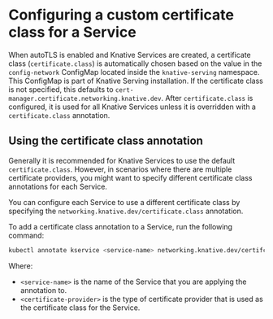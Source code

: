 # Configuring a custom certificate class for a Service

<!-- TODO: Update this page when new 'certificate-class' annotation is available -->

When autoTLS is enabled and Knative Services are created, a certificate class (`certificate.class`) is automatically chosen based on the value in the `config-network` ConfigMap located inside the `knative-serving` namespace. This ConfigMap is part of Knative Serving installation. If the certificate class is not specified, this defaults to `cert-manager.certificate.networking.knative.dev`. After `certificate.class` is configured, it is used for all Knative Services unless it is overridden with a `certificate.class` annotation.

## Using the certificate class annotation

Generally it is recommended for Knative Services to use the default `certificate.class`. However, in scenarios where there are multiple certificate providers, you might want to specify different certificate class annotations for each Service.

You can configure each Service to use a different certificate class by specifying the `networking.knative.dev/certificate.class` annotation.

To add a certificate class annotation to a Service, run the following command:
```bash
kubectl annotate kservice <service-name> networking.knative.dev/certifcate.class=<certificate-provider>
```
Where:

- `<service-name>` is the name of the Service that you are applying the annotation to.
- `<certificate-provider>` is the type of certificate provider that is used as the certificate class for the Service.

